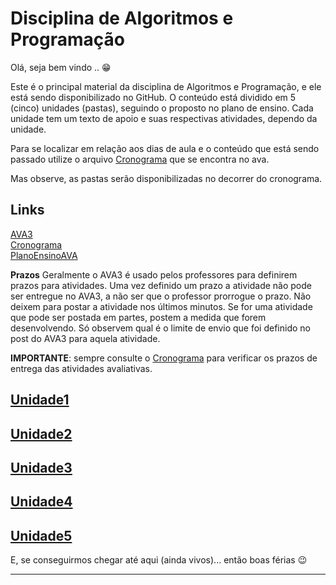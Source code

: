 <!-- [@]TODO:INICIO atualizar -->
[AVA3]: <https://ava3.furb.br/course/view.php?id=32978> "AVA3"
[Cronograma]: <https://ava3.furb.br/course/view.php?id=32978&section=0> "Cronograma"
[PlanoEnsinoAVA]: <https://ava3.furb.br/course/view.php?id=32978&section=1> "PlanoEnsinoAVA"  

# Disciplina de Algoritmos e Programação

Olá, seja bem vindo .. 😁  

Este é o principal material da disciplina de Algoritmos e Programação, e ele está sendo disponibilizado no GitHub. O conteúdo está dividido em 5 (cinco) unidades (pastas), seguindo o proposto no plano de ensino. Cada unidade tem um texto de apoio e suas respectivas atividades, dependo da unidade.

Para se localizar em relação aos dias de aula e o conteúdo que está sendo passado utilize o arquivo [Cronograma] que se encontra no ava.

Mas observe, as pastas serão disponibilizadas no decorrer do cronograma.

## Links

[AVA3]  
[Cronograma]  
[PlanoEnsinoAVA]

**Prazos** Geralmente o AVA3 é usado pelos professores para definirem prazos para atividades. Uma vez definido um prazo a atividade não pode ser entregue no AVA3, a não ser que o professor prorrogue o prazo. Não deixem para postar a atividade nos últimos minutos. Se for uma atividade que pode ser postada em partes, postem a medida que forem desenvolvendo. Só observem qual é o limite de envio que foi definido no post do AVA3 para aquela atividade.

**IMPORTANTE**: sempre consulte o [Cronograma](cronograma.md "Cronograma") para verificar os prazos de entrega das atividades avaliativas.  
  
<!-- FIXME: terminar os textos do diagrama acima, ter mais perguntas para cada unidade -->

## [Unidade1](./Unidade1 "Unidade1")

## [Unidade2](./Unidade2 "Unidade2")

## [Unidade3](./Unidade3 "Unidade3")

## [Unidade4](./Unidade4 "Unidade4")

## [Unidade5](./Unidade5 "Unidade5")

E, se conseguirmos chegar até aqui (ainda vivos)... então boas férias 😉

----
